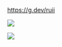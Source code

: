 https://g.dev/ruii

![](https://github-readme-stats.vercel.app/api?username=ruihq&theme=dark&hide_border=false&include_all_commits=true&count_private=true)

[![](https://visitcount.itsvg.in/api?id=ruihq&icon=0&color=0)](https://visitcount.itsvg.in)


